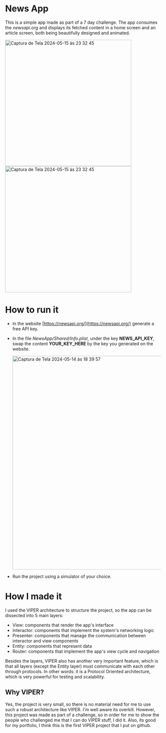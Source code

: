 # News App

This is a simple app made as part of a 7 day challenge. The app consumes the _newsapi.org_ and displays its fetched content in a home screen and an article screen, both being beautifully designed and animated.

<img width="408" alt="Captura de Tela 2024-05-15 às 23 32 45" src="https://github.com/dantoso/NewsApp/assets/80010223/4a934200-18dc-40d1-8359-84183f19c943">

<img width="408" alt="Captura de Tela 2024-05-15 às 23 32 45" src="https://github.com/dantoso/NewsApp/assets/80010223/5f477748-8c8a-412f-8c44-869f6aab52e5">

# How to run it
- In the website [https://newsapi.org/](https://newsapi.org/) generate a free API key.
- In the file _NewsApp/Shared/Info.plist_, under the key **NEWS_API_KEY**, swap the content **YOUR_KEY_HERE** by the key you generated on the website.

  <img width="690" alt="Captura de Tela 2024-05-14 às 18 39 57" src="https://github.com/dantoso/NewsApp/assets/80010223/b3f7fe24-bb56-4ea7-9754-1bc498387424">

- Run the project using a simulator of your choice.

# How I made it

I used the VIPER architecture to structure the project, so the app can be dissected into 5 main layers:
- View: components that render the app's interface
- Interactor: components that implement the system's networking logic
- Presenter: components that manage the communication between interactor and view components
- Entity: components that represent data
- Router: components that implement the app's view cycle and navigation

Besides the layers, VIPER also has another very important feature, which is that all layers (except the Entity layer) must communicate with each other through protocols. In other words: it is a Protocol Oriented architecture, which is very powerful for testing and scalability.

## Why VIPER?

Yes, the project is very small, so there is no material need for me to use such a robust architecture like VIPER. I'm well aware its overkill. However, this project was made as part of a challenge, so in order for me to show the people who challenged me that I can do VIPER stuff, I did it. Also, its good for my portfolio, I think this is the first VIPER project that I put on github.
